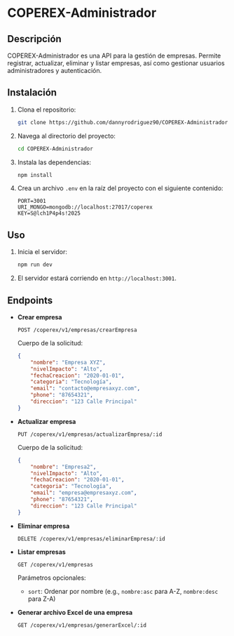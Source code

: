 # COPEREX-Administrador

## Descripción
COPEREX-Administrador es una API para la gestión de empresas. Permite registrar, actualizar, eliminar y listar empresas, así como gestionar usuarios administradores y autenticación.

## Instalación
1. Clona el repositorio:
    ```sh
    git clone https://github.com/dannyrodriguez90/COPEREX-Administrador.git
    ```
2. Navega al directorio del proyecto:
    ```sh
    cd COPEREX-Administrador
    ```
3. Instala las dependencias:
    ```sh
    npm install
    ```
4. Crea un archivo `.env` en la raíz del proyecto con el siguiente contenido:
    ```env
    PORT=3001
    URI_MONGO=mongodb://localhost:27017/coperex
    KEY=S@lch1P4p4s!2025
    ```

## Uso
1. Inicia el servidor:
    ```sh
    npm run dev
    ```
2. El servidor estará corriendo en `http://localhost:3001`.

## Endpoints
- **Crear empresa**
    ```http
    POST /coperex/v1/empresas/crearEmpresa
    ```
    Cuerpo de la solicitud:
    ```json
    {
        "nombre": "Empresa XYZ",
        "nivelImpacto": "Alto",
        "fechaCreacion": "2020-01-01",
        "categoria": "Tecnología",
        "email": "contacto@empresaxyz.com",
        "phone": "87654321",
        "direccion": "123 Calle Principal"
    }
    ```

- **Actualizar empresa**
    ```http
    PUT /coperex/v1/empresas/actualizarEmpresa/:id
    ```
    Cuerpo de la solicitud:
    ```json
    {
        "nombre": "Empresa2",
        "nivelImpacto": "Alto",
        "fechaCreacion": "2020-01-01",
        "categoria": "Tecnología",
        "email": "empresa@empresaxyz.com",
        "phone": "87654321",
        "direccion": "123 Calle Principal"
    }
    ```

- **Eliminar empresa**
    ```http
    DELETE /coperex/v1/empresas/eliminarEmpresa/:id
    ```

- **Listar empresas**
    ```http
    GET /coperex/v1/empresas
    ```
    Parámetros opcionales:
    - `sort`: Ordenar por nombre (e.g., `nombre:asc` para A-Z, `nombre:desc` para Z-A)

- **Generar archivo Excel de una empresa**
    ```http
    GET /coperex/v1/empresas/generarExcel/:id
    ```
